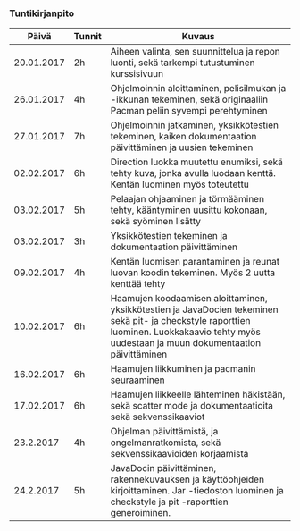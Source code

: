 ### Tuntikirjanpito
Päivä | Tunnit | Kuvaus
--------------- | ----- | ------
20.01.2017 | 2h | Aiheen valinta, sen suunnittelua ja repon luonti, sekä tarkempi tutustuminen kurssisivuun
26.01.2017 | 4h | Ohjelmoinnin aloittaminen, pelisilmukan ja -ikkunan tekeminen, sekä originaaliin Pacman peliin syvempi perehtyminen
27.01.2017 | 7h | Ohjelmoinnin jatkaminen, yksikkötestien tekeminen, kaiken dokumentaation päivittäminen ja uusien tekeminen
02.02.2017 | 6h | Direction luokka muutettu enumiksi, sekä tehty kuva, jonka avulla luodaan kenttä. Kentän luominen myös toteutettu
03.02.2017 | 5h | Pelaajan ohjaaminen ja törmääminen tehty, kääntyminen uusittu kokonaan, sekä syöminen lisätty
03.02.2017 | 3h | Yksikkötestien tekeminen ja dokumentaation päivittäminen
09.02.2017 | 4h | Kentän luomisen parantaminen ja reunat luovan koodin tekeminen. Myös 2 uutta kenttää tehty
10.02.2017 | 6h | Haamujen koodaamisen aloittaminen, yksikkötestien ja JavaDocien tekeminen sekä pit- ja checkstyle raporttien luominen. Luokkakaavio tehty myös uudestaan ja muun dokumentaation päivittäminen
16.02.2017 | 6h | Haamujen liikkuminen ja pacmanin seuraaminen
17.02.2017 | 6h | Haamujen liikkeelle lähteminen häkistään, sekä scatter mode ja dokumentaatioita sekä sekvenssikaaviot
23.2.2017 | 4h | Ohjelman päivittämistä, ja ongelmanratkomista, sekä sekvenssikaavioiden korjaamista
24.2.2017 | 5h | JavaDocin päivittäminen, rakennekuvauksen ja käyttöohjeiden kirjoittaminen. Jar -tiedoston luominen ja checkstyle ja pit -raporttien generoiminen.